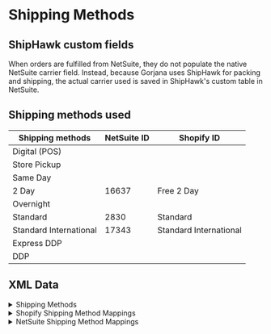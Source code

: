 # Shipping Methods

## ShipHawk custom fields
When orders are fulfilled from NetSuite, they do not populate the native NetSuite carrier field. Instead, because Gorjana uses ShipHawk for packing and shipping, the actual carrier used is saved in ShipHawk's custom table in NetSuite.

## Shipping methods used

| Shipping methods        | NetSuite ID | Shopify ID             |
|-------------------------|-------------|------------------------|
| Digital (POS)           |             |                        |
| Store Pickup            |             |                        |
| Same Day                |             |                        |
| 2 Day                   | 16637       | Free 2 Day             |
| Overnight               |             |                        |
| Standard                | 2830        | Standard               |
| Standard International  | 17343       | Standard International |
| Express DDP             |             |                        |
| DDP                     |             |                        |

## XML Data

<details>

<summary>Shipping Methods</summary>

```xml
<!-- Shipment Method Types -->
<ShipmentMethodType description="Free 2 Day" shipmentMethodTypeId="FRE_2_DAY_SHP" parentTypeId=""/>
<ShipmentMethodType description="Standard International" shipmentMethodTypeId="STANDARD_ITNL" parentTypeId=""/>
<ShipmentMethodType description="Standard" shipmentMethodTypeId="STANDARD" parentTypeId=""/>

<!-- Carrier Shipment Methods -->
<CarrierShipmentMethod partyId="NA" roleTypeId="CARRIER" shipmentMethodTypeId="FRE_2_DAY_SHP" sequenceNumber="63" deliveryDays="2"/>
<CarrierShipmentMethod partyId="NA" roleTypeId="CARRIER" shipmentMethodTypeId="STANDARD" sequenceNumber="40" deliveryDays="4"/>
<CarrierShipmentMethod partyId="NA" roleTypeId="CARRIER" shipmentMethodTypeId="STANDARD_ITNL" sequenceNumber="63" deliveryDays="7"/>
```

</details>

<details>

<summary>Shopify Shipping Method Mappings</summary>

```xml
<ShopifyShopCarrierShipment shopId="10000" carrierPartyId="NA" shipmentMethodTypeId="FRE_2_DAY_SHP" shopifyShippingMethod="Free 2 Day"/>
<ShopifyShopCarrierShipment shopId="10000" carrierPartyId="NA" shipmentMethodTypeId="STANDARD_ITNL" shopifyShippingMethod="Standard International"/>
<ShopifyShopCarrierShipment shopId="10000" carrierPartyId="NA" shipmentMethodTypeId="STANDARD" shopifyShippingMethod="Standard"/>
```

</details>

<details>

<summary>NetSuite Shipping Method Mappings</summary>

```xml
<IntegrationTypeMapping integrationTypeId="NETSUITE_SHP_MTHD" mappingKey="FRE_2_DAY_SHP" mappingValue="16637" description="Free 2 Day"/>
<IntegrationTypeMapping integrationTypeId="NETSUITE_SHP_MTHD" mappingKey="STANDARD_ITNL" mappingValue="17343" description="Standard International"/>
<IntegrationTypeMapping integrationTypeId="NETSUITE_SHP_MTHD" mappingKey="STANDARD" mappingValue="2830" description="Standard"/>
```

</details>